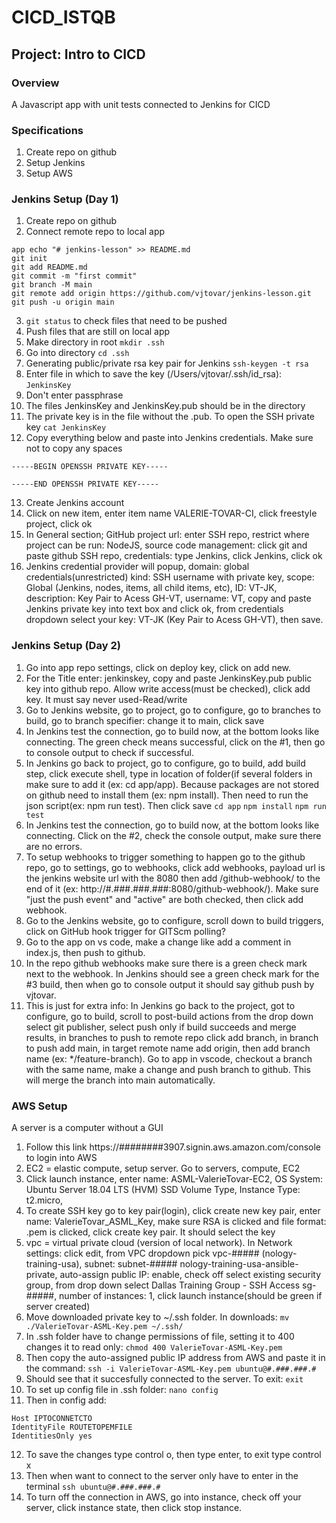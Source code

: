 # CICD_ISTQB

## Project: Intro to CICD

### Overview
A Javascript app with unit tests connected to Jenkins for CICD

### Specifications
1. Create repo on github
2. Setup Jenkins
3. Setup AWS

### Jenkins Setup (Day 1) 
1. Create repo on github
2. Connect remote repo to local app
```
app echo "# jenkins-lesson" >> README.md
git init
git add README.md
git commit -m "first commit"
git branch -M main
git remote add origin https://github.com/vjtovar/jenkins-lesson.git
git push -u origin main
```
3. ```git status``` to check files that need to be pushed
4. Push files that are still on local app
5. Make directory in root ```mkdir .ssh```
6. Go into directory ```cd .ssh```
7. Generating public/private rsa key pair for Jenkins ```ssh-keygen -t rsa```
8.  Enter file in which to save the key (/Users/vjtovar/.ssh/id_rsa): ```JenkinsKey```
9. Don't enter passphrase
10. The files JenkinsKey and JenkinsKey.pub should be in the directory
11. The private key is in the file without the .pub. To open the SSH private key ```cat JenkinsKey```
12. Copy everything below and paste into Jenkins credentials. Make sure not to copy any spaces
```
-----BEGIN OPENSSH PRIVATE KEY-----

-----END OPENSSH PRIVATE KEY-----
```
13. Create Jenkins account
14. Click on new item, enter item name VALERIE-TOVAR-CI, click freestyle project, click ok
15. In General section; GitHub project url: enter SSH repo, restrict where project can be run: NodeJS, source code management: click git and paste github SSH repo, credentials: type Jenkins, click Jenkins, click ok
16. Jenkins credential provider will popup, domain: global credentials(unrestricted) kind: SSH username with private key, scope: Global (Jenkins, nodes, items, all child items, etc), ID: VT-JK, description: Key Pair to Acess GH-VT, username: VT, copy and paste Jenkins private key into text box and click ok, from credentials dropdown select your key: VT-JK (Key Pair to Acess GH-VT), then save.

### Jenkins Setup (Day 2) 
1. Go into app repo settings, click on deploy key, click on add new.
2. For the Title enter: jenkinskey, copy and paste JenkinsKey.pub public key into github repo. Allow write access(must be checked), click add key. It must say never used-Read/write
3. Go to Jenkins website, go to project, go to configure, go to branches to build, go to branch specifier: change it to main, click save
4. In Jenkins test the connection, go to build now, at the bottom looks like connecting. The green check means successful, click on the #1, then go to console output to check if successful.
5. In Jenkins go back to project, go to configure, go to build, add build step, click execute shell, type in location of folder(if several folders in make sure to add it (ex: cd app/app). Because packages are not stored on github need to install them (ex: npm install). Then need to run the json script(ex: npm run test). Then click save
```cd app```
```npm install```
```npm run test```
6. In Jenkins test the connection, go to build now, at the bottom looks like connecting. Click on the #2, check the console output, make sure there are no errors.
7. To setup webhooks to trigger something to happen go to the github repo, go to settings, go to webhooks, click add webhooks, payload url is the jenkins website url with the 8080 then add /github-webhook/ to the end of it (ex: http://#.###.###.###:8080/github-webhook/). Make sure "just the push event" and "active" are both checked, then click add webhook.
8. Go to the Jenkins website, go to configure, scroll down to build triggers, click on GitHub hook trigger for GITScm polling?
9. Go to the app on vs code, make a change like add a comment in index.js, then push to github.
10. In the repo github webhooks make sure there is a green check mark next to the webhook. In Jenkins should see a green check mark for the #3 build, then when go to console output it should say github push by vjtovar.
11. This is just for extra info: In Jenkins go back to the project, got to configure, go to build, scroll to post-build actions from the drop down select git publisher, select push only if build succeeds and merge results, in branches to push to remote repo click add branch, in branch to push add main, in target remote name add origin, then add branch name (ex: */feature-branch). Go to app in vscode, checkout a branch with the same name, make a change and push branch to github. This will merge the branch into main automatically.

### AWS Setup
A server is a computer without a GUI
1. Follow this link https://########3907.signin.aws.amazon.com/console to login into AWS
2. EC2 = elastic compute, setup server. Go to servers, compute, EC2
3. Click launch instance, enter name: ASML-ValerieTovar-EC2, OS System: Ubuntu Server 18.04 LTS (HVM) SSD Volume Type, Instance Type: t2.micro, 
4. To create SSH key go to key pair(login), click create new key pair, enter name: ValerieTovar_ASML_Key, make sure RSA is clicked and file format: .pem is clicked, click create key pair. It should select the key
5. vpc = virtual private cloud (version of local network). In Network settings: click edit, from VPC dropdown pick vpc-##### (nology-training-usa), subnet: subnet-##### nology-training-usa-ansible-private, auto-assign public IP: enable, check off select existing security group, from drop down select Dallas Training Group - SSH Access sg-#####, number of instances: 1, click launch instance(should be green if server created)
6. Move downloaded private key to ~/.ssh folder. In downloads: ```mv ./ValerieTovar-ASML-Key.pem ~/.ssh/```
7. In .ssh folder have to change permissions of file, setting it to 400 changes it to read only: ```chmod 400 ValerieTovar-ASML-Key.pem```
8. Then copy the auto-assigned public IP address from AWS and paste it in the command: ```ssh -i ValerieTovar-ASML-Key.pem ubuntu@#.###.###.#```
9. Should see that it succesfully connected to the server. To exit: ```exit```
10. To set up config file in .ssh folder: ```nano config```
11. Then in config add: 
```
Host IPTOCONNETCTO 
IdentityFile ROUTETOPEMFILE           
IdentitiesOnly yes
```
12. To save the changes type control o, then type enter, to exit type control x
13. Then when want to connect to the server only have to enter in the terminal ```ssh ubuntu@#.###.###.#```
14. To turn off the connection in AWS, go into instance, check off your server, click instance state, then click stop instance.

